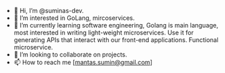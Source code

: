 - 👋 Hi, I’m @suminas-dev.
- 👀 I’m interested in GoLang, mircoservices.
- 🌱 I’m currently learning software engineering, Golang is main language, most interested in writing light-weight microservices. Use it for generating APIs that interact with our front-end applications. Functional microservice.
- 💞️ I’m looking to collaborate on projects.
- 📫 How to reach me [mantas.sumin@gmail.com]

<!---
suminas-dev/suminas-dev is a ✨ special ✨ repository because its `README.md` (this file) appears on your GitHub profile.
You can click the Preview link to take a look at your changes.
--->
